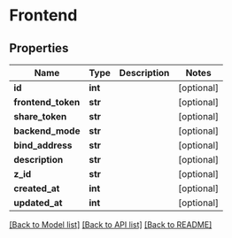 # Frontend

## Properties
Name | Type | Description | Notes
------------ | ------------- | ------------- | -------------
**id** | **int** |  | [optional] 
**frontend_token** | **str** |  | [optional] 
**share_token** | **str** |  | [optional] 
**backend_mode** | **str** |  | [optional] 
**bind_address** | **str** |  | [optional] 
**description** | **str** |  | [optional] 
**z_id** | **str** |  | [optional] 
**created_at** | **int** |  | [optional] 
**updated_at** | **int** |  | [optional] 

[[Back to Model list]](../README.md#documentation-for-models) [[Back to API list]](../README.md#documentation-for-api-endpoints) [[Back to README]](../README.md)

